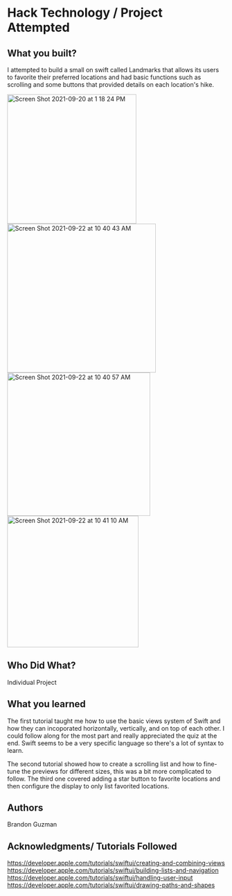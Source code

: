 # Hack Technology / Project Attempted


## What you built? 
I attempted to build a small on swift called Landmarks that allows its users to favorite their preferred locations and had basic functions such as scrolling and some buttons that provided details on each location's hike.

<img width="298" alt="Screen Shot 2021-09-20 at 1 18 24 PM" src="https://user-images.githubusercontent.com/63322692/134285412-7fa8856c-301e-4d69-8be8-afe7c9d3cb4d.png">\
<img width="343" alt="Screen Shot 2021-09-22 at 10 40 43 AM" src="https://user-images.githubusercontent.com/63322692/134365203-292b9331-bf69-42a6-8e74-5373a7681400.png">
<img width="330" alt="Screen Shot 2021-09-22 at 10 40 57 AM" src="https://user-images.githubusercontent.com/63322692/134365217-306bffdd-0a42-476d-8e25-cde48848a9dd.png">
<img width="303" alt="Screen Shot 2021-09-22 at 10 41 10 AM" src="https://user-images.githubusercontent.com/63322692/134365224-b2ed4997-5ad4-4c19-b2b1-fcad213e2d7a.png">


## Who Did What?
Individual Project 

## What you learned
The first tutorial taught me how to use the basic views system of Swift and how they can incoporated horizontally, vertically, and on top of each other.
I could follow along for the most part and really appreciated the quiz at the end. Swift seems to be a very specific language so there's a lot of syntax to learn. 

The second tutorial showed how to create a scrolling list and how to fine-tune the previews for different sizes, this was a bit more complicated to follow.
The third one covered adding a star button to favorite locations and then configure the display to only list favorited locations.

## Authors
Brandon Guzman 

## Acknowledgments/ Tutorials Followed 
https://developer.apple.com/tutorials/swiftui/creating-and-combining-views
https://developer.apple.com/tutorials/swiftui/building-lists-and-navigation
https://developer.apple.com/tutorials/swiftui/handling-user-input
https://developer.apple.com/tutorials/swiftui/drawing-paths-and-shapes
